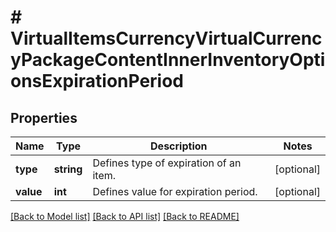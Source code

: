 # # VirtualItemsCurrencyVirtualCurrencyPackageContentInnerInventoryOptionsExpirationPeriod

## Properties

Name | Type | Description | Notes
------------ | ------------- | ------------- | -------------
**type** | **string** | Defines type of expiration of an item. | [optional]
**value** | **int** | Defines value for expiration period. | [optional]

[[Back to Model list]](../../README.md#models) [[Back to API list]](../../README.md#endpoints) [[Back to README]](../../README.md)
